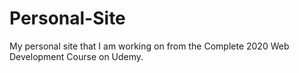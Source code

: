 # Personal-Site
My personal site that I am working on from the Complete 2020 Web Development Course on Udemy.
